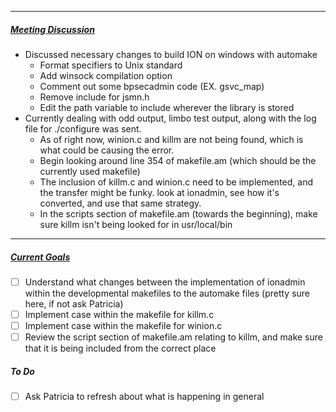 ************************************************************************
##### <u>Meeting Discussion</u>

- Discussed necessary changes to build ION on windows with automake
	- Format specifiers to Unix standard
	- Add winsock compilation option
	- Comment out some bpsecadmin code (EX. gsvc_map)
	- Remove include for jsmn.h
	- Edit the path variable to include wherever the library is stored
- Currently dealing with odd output, limbo test output, along with the log file for ./configure was sent.
	- As of right now, winion.c and killm are not being found, which is what could be causing the error.
	- Begin looking around line 354 of makefile.am (which should be the currently used makefile)
	- The inclusion of killm.c and winion.c need to be implemented, and the transfer might be funky. look at ionadmin, see how it's converted, and use that same strategy. 
	- In the scripts section of makefile.am (towards the beginning), make sure killm isn't being looked for in usr/local/bin


***********************************************************************
##### <u>Current Goals</u>

- [ ] Understand what changes between the implementation of ionadmin within the developmental makefiles to the automake files (pretty sure here, if not ask Patricia)
- [ ] Implement case within the makefile for killm.c
- [ ] Implement case within the makefile for winion.c
- [ ] Review the script section of makefile.am relating to killm, and make sure that it is being included from the correct place

##### To Do
- [ ] Ask Patricia to refresh about what is happening in general


